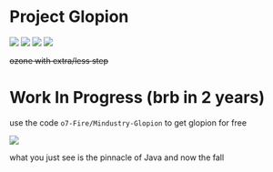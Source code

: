 # Project Glopion

![](https://img.shields.io/github/v/tag/o7-Fire/Mindustry-Glopion?label=Mindustry-Glopion)
![](https://img.shields.io/github/v/release/Anuken/Mindustry?label=Mindustry-Latest)
![](https://img.shields.io/badge/java-11-orange)
![](https://img.shields.io/badge/Android%20API-14-blue)

~~ozone with extra/less step~~

# Work In Progress (brb in 2 years)

use the code `o7-Fire/Mindustry-Glopion` to get glopion for free

![](https://media.discordapp.net/attachments/840181901288538112/845661460104347718/unknown.png)

what you just see is the pinnacle of Java and now the fall